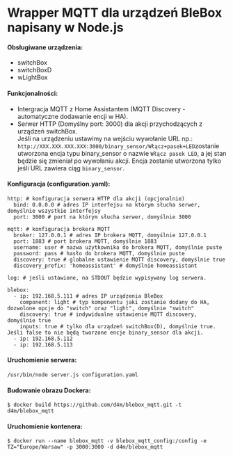# Wrapper MQTT dla urządzeń BleBox napisany w Node.js

#### Obsługiwane urządzenia:
- switchBox
- switchBoxD
- wLightBox

#### Funkcjonalności:
- Intergracja MQTT z Home Assistantem (MQTT Discovery - automatyczne dodawanie encji w HA).
- Serwer HTTP (Domyślny port: 3000) dla akcji przychodzących z urządzeń switchBox.<br>
Jeśli na urządzeniu ustawimy na wejściu wywołanie URL np.: ```http://XXX.XXX.XXX.XXX:3000/binary_sensor/Włącz+pasek+LED```zostanie utworzona encja typu binary_sensor o nazwie ```Włącz pasek LED```, a jej stan będzie się zmieniał po wywołaniu akcji. Encja zostanie utworzona tylko jeśli URL zawiera ciąg ```binary_sensor```.

#### Konfiguracja (configuration.yaml):
```
http: # konfiguracja serwera HTTP dla akcji (opcjonalnie)
  bind: 0.0.0.0 # adres IP interfejsu na którym słucha serwer, domyślnie wszystkie interfejsy
  port: 3000 # port na którym słucha serwer, domyślnie 3000

mqtt: # konfiguracja brokera MQTT
  broker: 127.0.0.1 # adres IP brokera MQTT, domyślnie 127.0.0.1
  port: 1883 # port brokera MQTT, domyślnie 1883
  username: user # nazwa użytkownika do brokera MQTT, domyślnie puste
  password: pass # hasło do brokera MQTT, domyślnie puste
  discovery: true # globalne ustawienie MQTT discovery, domyślnie true
  discovery_prefix: 'homeassistant' # domyślnie homeassistant

log: # jeśli ustawione, na STDOUT będzie wypisywany log serwera.

blebox:
  - ip: 192.168.5.111 # adres IP urządzenia BleBox
    component: light # typ komponentu jaki zostanie dodany do HA, dozwolone opcje do "switch" oraz "light", domyślnie "switch"
    discovery: true # indywidualne ustawienie MQTT discovery, domyślnie true
    inputs: true # tylko dla urządzeń switchBox(D), domyślnie true. Jeśli false to nie będą tworzone encje binary_sensor dla akcji.
  - ip: 192.168.5.112
  - ip: 192.168.5.113
```

#### Uruchomienie serwera:
```
/usr/bin/node server.js configuration.yaml
```

#### Budowanie obrazu Dockera:
```
$ docker build https://github.com/d4m/blebox_mqtt.git -t d4m/blebox_mqtt
```

#### Uruchomienie kontenera:
```
$ docker run --name blebox_mqtt -v blebox_mqtt_config:/config -e TZ="Europe/Warsaw" -p 3000:3000 -d d4m/blebox_mqtt
```
